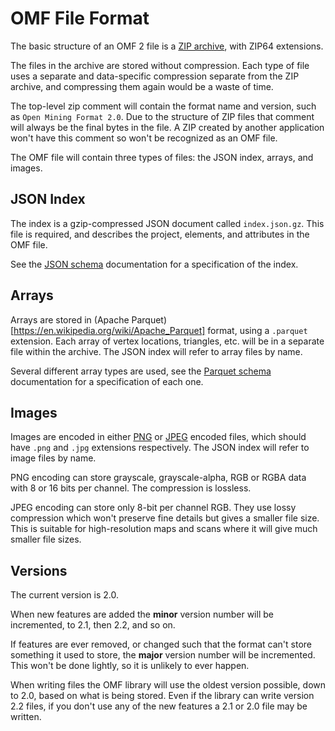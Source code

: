 # OMF File Format

The basic structure of an OMF 2 file is a [ZIP archive](https://en.wikipedia.org/wiki/ZIP_(file_format)),
with ZIP64 extensions.

The files in the archive are stored without compression.
Each type of file uses a separate and data-specific compression separate from the ZIP archive,
and compressing them again would be a waste of time.

The top-level zip comment will contain the format name and version,
such as `Open Mining Format 2.0`.
Due to the structure of ZIP files that comment will always be the final bytes in the file.
A ZIP created by another application won't have this comment so won't be recognized as an OMF file.

The OMF file will contain three types of files: the JSON index, arrays, and images.


## JSON Index

The index is a gzip-compressed JSON document called `index.json.gz`.
This file is required, and describes the project, elements, and attributes in the OMF file.

See the [JSON schema](schema_index.md) documentation for a specification of the index.


## Arrays

Arrays are stored in (Apache Parquet)[https://en.wikipedia.org/wiki/Apache_Parquet] format,
using a `.parquet` extension.
Each array of vertex locations, triangles, etc. will be in a separate file within the archive.
The JSON index will refer to array files by name.

Several different array types are used,
see the [Parquet schema](parquet.md) documentation for a specification of each one.


## Images

Images are encoded in either [PNG](https://en.wikipedia.org/wiki/PNG)
or [JPEG](https://en.wikipedia.org/wiki/JPEG) encoded files,
which should have `.png` and `.jpg` extensions respectively.
The JSON index will refer to image files by name.

PNG encoding can store grayscale, grayscale-alpha, RGB or RGBA data with 8 or 16 bits per channel.
The compression is lossless.

JPEG encoding can store only 8-bit per channel RGB.
They use lossy compression which won't preserve fine details but gives a smaller file size.
This is suitable for high-resolution maps and scans where it will give much smaller file sizes.


## Versions

The current version is 2.0.

When new features are added the **minor** version number will be incremented,
to 2.1, then 2.2, and so on.

If features are ever removed,
or changed such that the format can't store something it used to store,
the **major** version number will be incremented.
This won't be done lightly, so it is unlikely to ever happen.

When writing files the OMF library will use the oldest version possible,
down to 2.0, based on what is being stored.
Even if the library can write version 2.2 files, if you don't use any of the new features a
2.1 or 2.0 file may be written.
